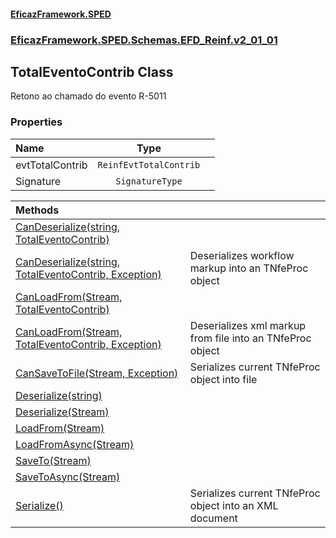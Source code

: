 #### [EficazFramework.SPED](EficazFrameworkSPED.md 'EficazFramework SPED')
### [EficazFramework.SPED.Schemas.EFD_Reinf.v2_01_01](EficazFramework.SPED.Schemas.EFD_Reinf.v2_01_01.md 'EficazFramework.SPED.Schemas.EFD_Reinf.v2_01_01')

## TotalEventoContrib Class

Retono ao chamado do evento R-5011
### Properties

| Name | Type | |
| :--- | :---: | :--- |
| evtTotalContrib | `ReinfEvtTotalContrib` |  |
| Signature | `SignatureType` |  |

| Methods | |
| :--- | :--- |
| [CanDeserialize(string, TotalEventoContrib)](EficazFramework.SPED.Schemas.EFD_Reinf.v2_01_01/TotalEventoContrib/CanDeserialize(string,TotalEventoContrib).md 'EficazFramework.SPED.Schemas.EFD_Reinf.v2_01_01.TotalEventoContrib.CanDeserialize(string, EficazFramework.SPED.Schemas.EFD_Reinf.v2_01_01.TotalEventoContrib)') | |
| [CanDeserialize(string, TotalEventoContrib, Exception)](EficazFramework.SPED.Schemas.EFD_Reinf.v2_01_01/TotalEventoContrib/CanDeserialize(string,TotalEventoContrib,Exception).md 'EficazFramework.SPED.Schemas.EFD_Reinf.v2_01_01.TotalEventoContrib.CanDeserialize(string, EficazFramework.SPED.Schemas.EFD_Reinf.v2_01_01.TotalEventoContrib, System.Exception)') | Deserializes workflow markup into an TNfeProc object |
| [CanLoadFrom(Stream, TotalEventoContrib)](EficazFramework.SPED.Schemas.EFD_Reinf.v2_01_01/TotalEventoContrib/CanLoadFrom(Stream,TotalEventoContrib).md 'EficazFramework.SPED.Schemas.EFD_Reinf.v2_01_01.TotalEventoContrib.CanLoadFrom(System.IO.Stream, EficazFramework.SPED.Schemas.EFD_Reinf.v2_01_01.TotalEventoContrib)') | |
| [CanLoadFrom(Stream, TotalEventoContrib, Exception)](EficazFramework.SPED.Schemas.EFD_Reinf.v2_01_01/TotalEventoContrib/CanLoadFrom(Stream,TotalEventoContrib,Exception).md 'EficazFramework.SPED.Schemas.EFD_Reinf.v2_01_01.TotalEventoContrib.CanLoadFrom(System.IO.Stream, EficazFramework.SPED.Schemas.EFD_Reinf.v2_01_01.TotalEventoContrib, System.Exception)') | Deserializes xml markup from file into an TNfeProc object |
| [CanSaveToFile(Stream, Exception)](EficazFramework.SPED.Schemas.EFD_Reinf.v2_01_01/TotalEventoContrib/CanSaveToFile(Stream,Exception).md 'EficazFramework.SPED.Schemas.EFD_Reinf.v2_01_01.TotalEventoContrib.CanSaveToFile(System.IO.Stream, System.Exception)') | Serializes current TNfeProc object into file |
| [Deserialize(string)](EficazFramework.SPED.Schemas.EFD_Reinf.v2_01_01/TotalEventoContrib/Deserialize(string).md 'EficazFramework.SPED.Schemas.EFD_Reinf.v2_01_01.TotalEventoContrib.Deserialize(string)') | |
| [Deserialize(Stream)](EficazFramework.SPED.Schemas.EFD_Reinf.v2_01_01/TotalEventoContrib/Deserialize(Stream).md 'EficazFramework.SPED.Schemas.EFD_Reinf.v2_01_01.TotalEventoContrib.Deserialize(System.IO.Stream)') | |
| [LoadFrom(Stream)](EficazFramework.SPED.Schemas.EFD_Reinf.v2_01_01/TotalEventoContrib/LoadFrom(Stream).md 'EficazFramework.SPED.Schemas.EFD_Reinf.v2_01_01.TotalEventoContrib.LoadFrom(System.IO.Stream)') | |
| [LoadFromAsync(Stream)](EficazFramework.SPED.Schemas.EFD_Reinf.v2_01_01/TotalEventoContrib/LoadFromAsync(Stream).md 'EficazFramework.SPED.Schemas.EFD_Reinf.v2_01_01.TotalEventoContrib.LoadFromAsync(System.IO.Stream)') | |
| [SaveTo(Stream)](EficazFramework.SPED.Schemas.EFD_Reinf.v2_01_01/TotalEventoContrib/SaveTo(Stream).md 'EficazFramework.SPED.Schemas.EFD_Reinf.v2_01_01.TotalEventoContrib.SaveTo(System.IO.Stream)') | |
| [SaveToAsync(Stream)](EficazFramework.SPED.Schemas.EFD_Reinf.v2_01_01/TotalEventoContrib/SaveToAsync(Stream).md 'EficazFramework.SPED.Schemas.EFD_Reinf.v2_01_01.TotalEventoContrib.SaveToAsync(System.IO.Stream)') | |
| [Serialize()](EficazFramework.SPED.Schemas.EFD_Reinf.v2_01_01/TotalEventoContrib/Serialize().md 'EficazFramework.SPED.Schemas.EFD_Reinf.v2_01_01.TotalEventoContrib.Serialize()') | Serializes current TNfeProc object into an XML document |
